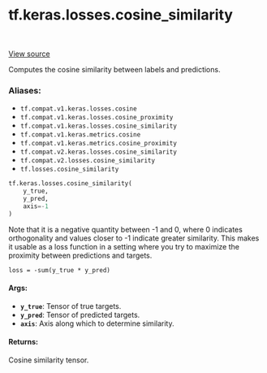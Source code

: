 <div itemscope itemtype="http://developers.google.com/ReferenceObject">
<meta itemprop="name" content="tf.keras.losses.cosine_similarity" />
<meta itemprop="path" content="Stable" />
</div>

# tf.keras.losses.cosine_similarity

<!-- Insert buttons -->

<table class="tfo-notebook-buttons tfo-api" align="left">
</table>

<a target="_blank" href="/code/stable/tensorflow/python/keras/losses.py">View source</a>



<!-- Start diff -->
Computes the cosine similarity between labels and predictions.

### Aliases:

* `tf.compat.v1.keras.losses.cosine`
* `tf.compat.v1.keras.losses.cosine_proximity`
* `tf.compat.v1.keras.losses.cosine_similarity`
* `tf.compat.v1.keras.metrics.cosine`
* `tf.compat.v1.keras.metrics.cosine_proximity`
* `tf.compat.v2.keras.losses.cosine_similarity`
* `tf.compat.v2.losses.cosine_similarity`
* `tf.losses.cosine_similarity`


``` python
tf.keras.losses.cosine_similarity(
    y_true,
    y_pred,
    axis=-1
)
```



<!-- Placeholder for "Used in" -->

Note that it is a negative quantity between -1 and 0, where 0 indicates
orthogonality and values closer to -1 indicate greater similarity. This makes
it usable as a loss function in a setting where you try to maximize the
proximity between predictions and targets.

`loss = -sum(y_true * y_pred)`

#### Args:


* <b>`y_true`</b>: Tensor of true targets.
* <b>`y_pred`</b>: Tensor of predicted targets.
* <b>`axis`</b>: Axis along which to determine similarity.


#### Returns:

Cosine similarity tensor.
